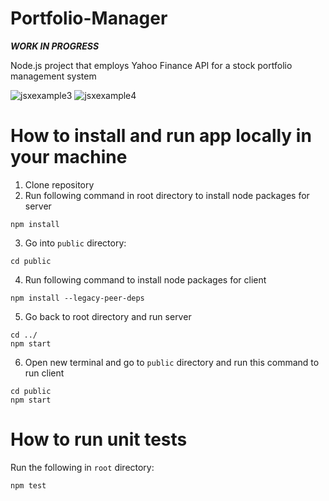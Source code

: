 # Portfolio-Manager

***WORK IN PROGRESS***

Node.js project that employs Yahoo Finance API for a stock portfolio management system


![jsxexample3](https://user-images.githubusercontent.com/95455992/179945011-0ad61ae9-6c8b-4465-bf24-de5080c54676.PNG)
![jsxexample4](https://user-images.githubusercontent.com/95455992/179945019-180b9993-d543-437d-9a76-0858a76c42d2.PNG)



# How to install and run app locally in your machine
1. Clone repository
2. Run following command in root directory to install node packages for server
```
npm install
```
3. Go into ```public``` directory:
```
cd public
```
4. Run following command to install node packages for client
```
npm install --legacy-peer-deps
```
5. Go back to root directory and run server
```
cd ../
npm start
```
6. Open new terminal and go to ```public``` directory and run this command to run client
```
cd public
npm start
```

# How to run unit tests
Run the following in ```root``` directory:
```
npm test
```
